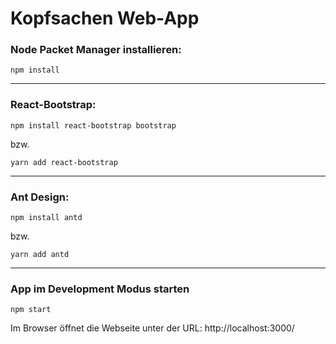 # Kopfsachen Web-App

### Node Packet Manager installieren:

    npm install
    
---------------------------------------

### React-Bootstrap:

    npm install react-bootstrap bootstrap
    
bzw.

    yarn add react-bootstrap
    
---------------------------------------

### Ant Design:

    npm install antd
    
bzw.

    yarn add antd

---------------------------------------

### App im Development Modus starten

    npm start

Im Browser öffnet die Webseite unter der URL: http://localhost:3000/
